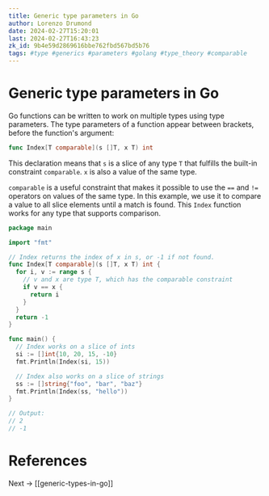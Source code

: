 ```yaml
---
title: Generic type parameters in Go
author: Lorenzo Drumond
date: 2024-02-27T15:20:01
last: 2024-02-27T16:43:23
zk_id: 9b4e59d2869616bbe762fbd567bd5b76
tags: #type #generics #parameters #golang #type_theory #comparable
---
```



# Generic type parameters in Go
Go functions can be written to work on multiple types using type parameters. The type parameters of a function appear between brackets, before the function's argument:
```go
func Index[T comparable](s []T, x T) int
```

This declaration means that `s` is a slice of any type `T` that fulfills the built-in constraint `comparable`. `x` is also a value of the same type.

`comparable` is a useful constraint that makes it possible to use the `==` and `!=` operators on values of the same type. In this example, we use it to compare a value to all slice elements until a match is found. This `Index` function works for any type that supports comparison.

```go
package main

import "fmt"

// Index returns the index of x in s, or -1 if not found.
func Index[T comparable](s []T, x T) int {
  for i, v := range s {
    // v and x are type T, which has the comparable constraint
    if v == x {
      return i
    }
  }
  return -1
}

func main() {
  // Index works on a slice of ints
  si := []int{10, 20, 15, -10}
  fmt.Println(Index(si, 15))

  // Index also works on a slice of strings
  ss := []string{"foo", "bar", "baz"}
  fmt.Println(Index(ss, "hello"))
}

// Output:
// 2
// -1
```

# References

Next -> [[generic-types-in-go]]

